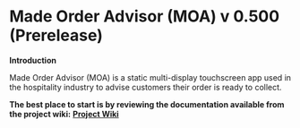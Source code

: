 # Made Order Advisor (MOA) v 0.500 (Prerelease)

**Introduction**

Made Order Advisor (MOA) is a static multi-display touchscreen app used in the hospitality industry to advise customers their order is ready to collect.


**The best place to start is by reviewing the documentation available from the project wiki:** **[Project Wiki](https://github.com/bizkiwi/made-order-advisor/wiki)** 
